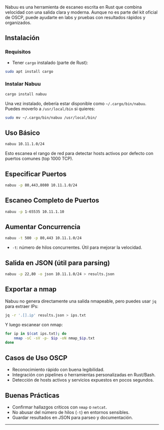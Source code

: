 
Nabuu es una herramienta de escaneo escrita en Rust que combina velocidad con una salida clara y moderna. Aunque no es parte del kit oficial de OSCP, puede ayudarte en labs y pruebas con resultados rápidos y organizados.

## Instalación

### Requisitos
- Tener `cargo` instalado (parte de Rust):

```bash
sudo apt install cargo
```

### Instalar Nabuu

```bash
cargo install nabuu
```

Una vez instalado, debería estar disponible como `~/.cargo/bin/nabuu`. Puedes moverlo a `/usr/local/bin` si quieres:

```bash
sudo mv ~/.cargo/bin/nabuu /usr/local/bin/
```

## Uso Básico

```bash
nabuu 10.11.1.0/24
```

Esto escanea el rango de red para detectar hosts activos por defecto con puertos comunes (top 1000 TCP).

## Especificar Puertos

```bash
nabuu -p 80,443,8080 10.11.1.0/24
```

## Escaneo Completo de Puertos

```bash
nabuu -p 1-65535 10.11.1.10
```

## Aumentar Concurrencia

```bash
nabuu -t 500 -p 80,443 10.11.1.0/24
```

- `-t`: número de hilos concurrentes. Útil para mejorar la velocidad.

## Salida en JSON (útil para parsing)

```bash
nabuu -p 22,80 -o json 10.11.1.0/24 > results.json
```

## Exportar a nmap

Nabuu no genera directamente una salida nmapeable, pero puedes usar `jq` para extraer IPs:

```bash
jq -r '.[].ip' results.json > ips.txt
```

Y luego escanear con nmap:

```bash
for ip in $(cat ips.txt); do
    nmap -sC -sV -p- $ip -oN nmap_$ip.txt
done
```

## Casos de Uso OSCP

- Reconocimiento rápido con buena legibilidad.
- Integración con pipelines o herramientas personalizadas en Rust/Bash.
- Detección de hosts activos y servicios expuestos en pocos segundos.

## Buenas Prácticas

- Confirmar hallazgos críticos con `nmap` o `netcat`.
- No abusar del número de hilos (`-t`) en entornos sensibles.
- Guardar resultados en JSON para parseo y documentación.

---

